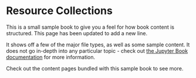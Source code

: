 # Resource Collections

This is a small sample book to give you a feel for how book content is
structured. This page has been updated to add a new line. 

It shows off a few of the major file types, as well as some sample content.
It does not go in-depth into any particular topic - check out [the Jupyter Book documentation](https://jupyterbook.org) for more information.

Check out the content pages bundled with this sample book to see more.

```{tableofcontents}
```
